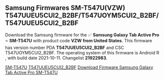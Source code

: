 <h2>Samsung Firmwares SM-T547U(VZW) T547UUEU5CUI2_B2BF/T547UOYM5CUI2_B2BF/T547UUEU5CUI2_B2BF</h2>
Download the Samsung firmware for the ✅ <strong>Samsung Galaxy Tab Active Pro </strong> ⭐ <strong>SM-T547U</strong> with product code <strong>VZW</strong> <strong> from United States</strong>. This firmware has version number PDA <strong>T547UUEU5CUI2_B2BF</strong> and CSC T547UOYM5CUI2_B2BF. The operating system of this firmware is Android R , with build date 2021-10-11. Changelist <strong>21922983</strong>.


[SM-T547U](https://samfirm.shop/samsung/model/SM-T547U)
[T547UUEU5CUI2_B2BF](https://samfirm.shop/samsung/pda/T547UUEU5CUI2_B2BF)
[Download Firmware Samsung Galaxy Tab Active Pro SM-T547U](https://samfirm.shop/samsung/firmware/463876)
